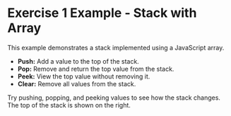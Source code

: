 # Exercise 1 Example - Stack with Array

This example demonstrates a stack implemented using a JavaScript array.

- **Push:** Add a value to the top of the stack.
- **Pop:** Remove and return the top value from the stack.
- **Peek:** View the top value without removing it.
- **Clear:** Remove all values from the stack.

Try pushing, popping, and peeking values to see how the stack changes. The top of the stack is shown on the right.